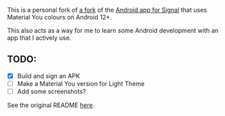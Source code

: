 This is a personal fork of [a fork](https://github.com/johanw666/Signal-Android) of the [Android app for Signal](https://github.com/signalapp/Signal-Android) that uses Material You colours on Android 12+.

This also acts as a way for me to learn some Android development with an app that I actively use.

## TODO:
- [x] Build and sign an APK
- [ ] Make a Material You version for Light Theme
- [ ] Add some screenshots?

See the original README [here](README%20orig.md).
